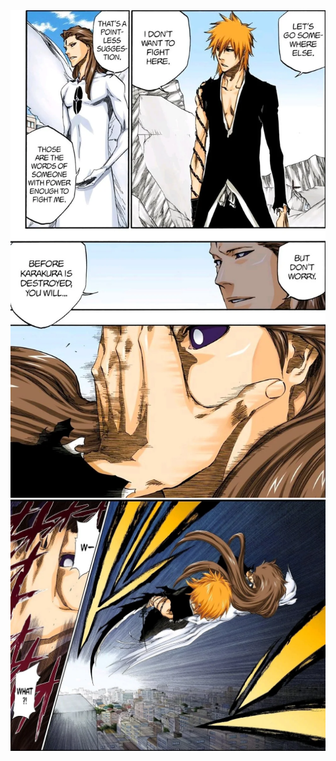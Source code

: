 <img src="https://github.com/1Sakanade1/gif/raw/main/manga1.webp"  height="auto">
<img src="https://github.com/1Sakanade1/gif/raw/main/manga2.webp"  height="auto">
